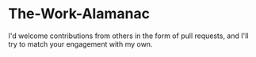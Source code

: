 # The-Work-Alamanac

I'd welcome contributions from others in the form of pull requests, and I'll try to match your engagement with my own.
